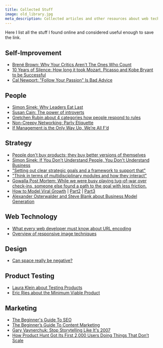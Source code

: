 ```yaml
---
title: Collected Stuff
image: old_library.jpg
meta_description: Collected articles and other resources about web technology, product development and self-improvement.
---
```

Here I list all the stuff I found online and considered useful enough to save the link.


Self-Improvement
----------------

- [Brené Brown: Why Your Critics Aren't The Ones Who Count](http://99u.com/videos/20052/brene-brown-stop-focusing-on-your-critics)
- [10 Years of Silence: How long it took Mozart, Picasso and Kobe Bryant to be Successful](http://blog.bufferapp.com/lessons-on-success-and-deliberate-practice-from-mozart-picasso-and-kobe-bryant)
- [Cal Newport: "Follow Your Passion" Is Bad Advice](http://99u.com/videos/22339/cal-newport-follow-your-passion-is-bad-advice)


People
------

- [Simon Sinek: Why Leaders Eat Last](http://99u.com/videos/20272/simon-sinek-why-leaders-eat-last)
- [Susan Cain: The power of introverts](http://www.youtube.com/watch/?v=c0KYU2j0TM4)
- [Gretchen Rubin about 4 categories how people respond to rules](http://99u.com/videos/21547/gretchen-rubin-the-4-ways-to-successfully-adopt-new-habits)
- [Non-Creepy Networking: Party Etiquette](http://jessicahische.is/helpingyoubelesscreepy)
- [If Management is the Only Way Up, We’re All F’d](http://moz.com/rand/if-management-is-the-only-way-up-were-all-fd/)


Strategy
--------

- [People don't buy products; they buy better versions of themselves](http://www.useronboard.com/features-vs-benefits/)
- [Simon Sinek: If You Don't Understand People, You Don't Understand Business](http://www.youtube.com/watch?v=8grVwcPZnuw)
- ["Setting out clear strategic goals and a framework to support that"](https://medium.com/p/926ab5c39156)
- ["Think in terms of multidisciplinary modules and how they interact"](http://www.wired.com/opinion/2013/12/165191/)
- [Gowalla Post Mortem: While we were busy playing tug-of-war over check-ins, someone else found a path to the goal with less friction.](https://medium.com/work-education/6152adc41de9)
- [How to Model Viral Growth](http://www.linkedin.com/today/post/article/20121002124206-18876785-how-to-model-viral-growth-the-hybrid-model) | [Part2](http://www.linkedin.com/today/post/article/20121011190820-18876785-how-to-model-viral-growth-simple-loss) | [Part3](http://www.linkedin.com/today/post/article/20130402154324-18876785-how-to-model-viral-growth-retention-virality-curves)
- [Alexander Osterwalder and Steve Blank about Business Model Generation](http://www.youtube.com/watch?v=8GIbCg8NpBw)


Web Technology
--------------

- [What every web developer must know about URL encoding](http://blog.lunatech.com/2009/02/03/what-every-web-developer-must-know-about-url-encoding)
- [Overview of responsive image techniques](http://blog.cloudfour.com/responsive-imgs-part-2/)


Design
------

- [Can space really be negative?](http://www.webdesignerdepot.com/2013/10/can-space-really-be-negative/)


Product Testing
---------------

- [Laura Klein about Testing Products](http://www.youtube.com/watch?v=g_g-9BpBcFs)
- [Eric Ries about the Minimum Viable Product](http://www.youtube.com/watch?v=E4ex0fejo8w)


Marketing
---------

- [The Beginner's Guide To SEO](http://moz.com/beginners-guide-to-seo)
- [The Beginner’s Guide To Content Marketing](http://www.natedesmond.com/the-beginners-guide-to-content-marketing)
- [Gary Vaynerchuk: Stop Storytelling Like It's 2007](http://99u.com/videos/22081/gary-vaynerchuk-how-to-tell-stories-in-an-a-d-d-world)
- [How Product Hunt Got Its First 2,000 Users Doing Things That Don’t Scale](http://ryanhoover.me/post/72663537463/how-we-got-our-first-2-000-users-doing-things-that)